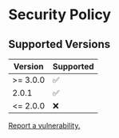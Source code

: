 # Security Policy

## Supported Versions

| Version   | Supported          |
|-----------|--------------------|
| \>= 3.0.0 | :white_check_mark: |
| 2.0.1     | :white_check_mark: |
| <= 2.0.0  | :x:                |

[Report a vulnerability.](https://github.com/7orivorian/Wraith/security/advisories/new)
